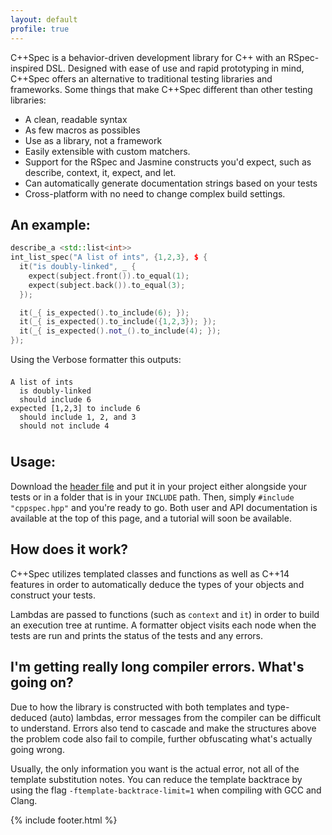 ```yaml
---
layout: default
profile: true
---
```


C++Spec is a behavior-driven development library for C++ with an RSpec-inspired DSL. Designed with ease of use and rapid prototyping in mind, C++Spec offers an alternative to traditional testing libraries and frameworks. Some things that make C++Spec different than other testing libraries:

- A clean, readable syntax
- As few macros as possibles
- Use as a library, not a framework
- Easily extensible with custom matchers.
- Support for the RSpec and Jasmine constructs you'd expect, such as describe, context, it, expect, and let.
- Can automatically generate documentation strings based on your tests
- Cross-platform with no need to change complex build settings.


## An example:

```c++
describe_a <std::list<int>>
int_list_spec("A list of ints", {1,2,3}, $ {
  it("is doubly-linked", _ {
    expect(subject.front()).to_equal(1);
    expect(subject.back()).to_equal(3);
  });

  it(_{ is_expected().to_include(6); });
  it(_{ is_expected().to_include({1,2,3}); });
  it(_{ is_expected().not_().to_include(4); });
});
```

<p style="padding-bottom:0;margin-bottom:-.5em;">Using the Verbose formatter this outputs:</p>
<pre class="highlight" style="padding-top:0;padding-bottom:0;margin-bottom:-.5em">
<code>
<span>A list of ints</span>
<span class="sr">  is doubly-linked</span>
<span class="s1">  should include 6</span>
<span class="s1">expected [1,2,3] to include 6</span>
<span class="sr">  should include 1, 2, and 3</span>
<span class="sr">  should not include 4</span>
</code>
</pre>

## Usage:

Download the [header file]() and put it in your project either alongside your tests or in a folder that is in your `INCLUDE` path. Then, simply `#include "cppspec.hpp"` and you're ready to go. Both user and API documentation is available at the top of this page, and a tutorial will soon be available.

## How does it work?

C++Spec utilizes templated classes and functions as well as C++14 features in order to automatically deduce the types of your objects and construct your tests.

Lambdas are passed to functions (such as `context` and `it`) in order to build an execution tree at runtime. A formatter object visits each node when the tests are run and prints the status of the tests and any errors.

## I'm getting really long compiler errors. What's going on?

Due to how the library is constructed with both templates and type-deduced (auto) lambdas, error messages from the compiler can be difficult to understand. Errors also tend to cascade and make the structures above the problem code also fail to compile, further obfuscating what's actually going wrong.

Usually, the only information you want is the actual error, not all of the template substitution notes. You can reduce the template backtrace by using the flag `-ftemplate-backtrace-limit=1` when compiling with GCC and Clang.



{% include footer.html %}
